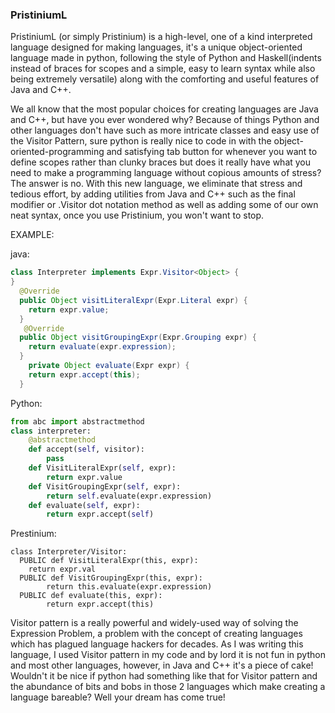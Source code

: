 ### PristiniumL

PristiniumL (or simply Pristinium) is a high-level, one of a kind interpreted language designed for making languages, it's a unique object-oriented language made in
python, following the style of Python and Haskell(indents instead of braces for scopes and a simple, easy to learn syntax while also being extremely versatile) along with the comforting and useful features of Java and C++.

We all know that the most popular choices for creating languages are Java and C++, but have you ever wondered why? Because of things Python and other languages don't have such as more intricate classes and easy use of the Visitor Pattern, sure python is really nice to code in with the object-oriented-programming and satisfying tab button for whenever you want to define scopes rather than clunky braces but does it really have what you need to make a programming language without copious amounts of stress? The answer is no. With this new language, we eliminate that stress and tedious effort, by adding utilities from Java and C++ such as the final modifier or .Visitor dot notation method as well as adding some of our own neat syntax, once you use Pristinium, you won't want to stop.

EXAMPLE:

java:
```java
class Interpreter implements Expr.Visitor<Object> {
}
  @Override
  public Object visitLiteralExpr(Expr.Literal expr) {
    return expr.value;
  }
   @Override
  public Object visitGroupingExpr(Expr.Grouping expr) {
    return evaluate(expr.expression);
  }
    private Object evaluate(Expr expr) {
    return expr.accept(this);
  }
```
  
Python:
```py
from abc import abstractmethod
class interpreter:
    @abstractmethod
    def accept(self, visitor):
        pass
    def VisitLiteralExpr(self, expr):
        return expr.value
    def VisitGroupingExpr(self, expr):
        return self.evaluate(expr.expression)
    def evaluate(self, expr):
        return expr.accept(self)
```
  
Prestinium:
```
class Interpreter/Visitor:
  PUBLIC def VisitLiteralExpr(this, expr):
    return expr.val
  PUBLIC def VisitGroupingExpr(this, expr):
        return this.evaluate(expr.expression)
  PUBLIC def evaluate(this, expr):
        return expr.accept(this)
```

Visitor pattern is a really powerful and widely-used way of solving the Expression Problem, a problem with the concept of creating languages which has plagued language hackers for decades. As I was writing this language, I used Visitor pattern in my code and by lord it is not fun in python and most other languages, however, in Java and C++ it's a piece of cake! Wouldn't it be nice if python had something like that for Visitor pattern and the abundance of bits and bobs in those 2 languages which make creating a language bareable? Well your dream has come true!

